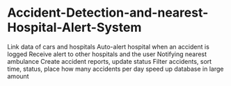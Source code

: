 # Accident-Detection-and-nearest-Hospital-Alert-System
Link data of cars and hospitals Auto-alert hospital when an accident is logged Receive alert to other hospitals and the user  Notifying nearest ambulance Create accident reports, update status Filter accidents, sort time, status, place how many accidents per day  speed up database in large amount
